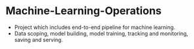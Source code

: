 # Machine-Learning-Operations
- Project which includes end-to-end pipeline for machine learning.
- Data scoping, model building, model training, tracking and monitoring, saving and serving.
